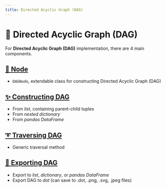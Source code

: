 ```yaml
---
title: Directed Acyclic Graph (DAG)
---
```


# 🌴 Directed Acyclic Graph (DAG)

For **Directed Acyclic Graph (DAG)** implementation, there are 4 main components.

## [**🌼 Node**](../bigtree/node/dagnode.md)
- ``DAGNode``, extendable class for constructing Directed Acyclic Graph (DAG)

## [**✨ Constructing DAG**](../bigtree/dag/construct.md)
- From *list*, containing parent-child tuples
- From *nested dictionary*
- From *pandas DataFrame*

## [**➰ Traversing DAG**](../bigtree/utils/iterators.md)
- Generic traversal method

## [**🔨 Exporting DAG**](../bigtree/dag/export.md)
- Export to *list*, *dictionary*, or *pandas DataFrame*
- Export DAG to *dot* (can save to .dot, .png, .svg, .jpeg files)
